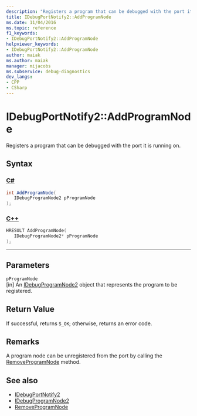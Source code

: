 ```yaml
---
description: "Registers a program that can be debugged with the port it is running on."
title: IDebugPortNotify2::AddProgramNode
ms.date: 11/04/2016
ms.topic: reference
f1_keywords:
- IDebugPortNotify2::AddProgramNode
helpviewer_keywords:
- IDebugPortNotify2::AddProgramNode
author: maiak
ms.author: maiak
manager: mijacobs
ms.subservice: debug-diagnostics
dev_langs:
- CPP
- CSharp
---
```

# IDebugPortNotify2::AddProgramNode

Registers a program that can be debugged with the port it is running on.

## Syntax

### [C#](#tab/csharp)
```csharp
int AddProgramNode( 
   IDebugProgramNode2 pProgramNode
);
```
### [C++](#tab/cpp)
```cpp
HRESULT AddProgramNode( 
   IDebugProgramNode2* pProgramNode
);
```
---

## Parameters
`pProgramNode`\
[in] An [IDebugProgramNode2](../../../extensibility/debugger/reference/idebugprogramnode2.md) object that represents the program to be registered.

## Return Value
 If successful, returns `S_OK`; otherwise, returns an error code.

## Remarks
 A program node can be unregistered from the port by calling the [RemoveProgramNode](../../../extensibility/debugger/reference/idebugportnotify2-removeprogramnode.md) method.

## See also
- [IDebugPortNotify2](../../../extensibility/debugger/reference/idebugportnotify2.md)
- [IDebugProgramNode2](../../../extensibility/debugger/reference/idebugprogramnode2.md)
- [RemoveProgramNode](../../../extensibility/debugger/reference/idebugportnotify2-removeprogramnode.md)
